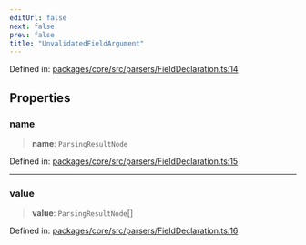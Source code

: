 ```yaml
---
editUrl: false
next: false
prev: false
title: "UnvalidatedFieldArgument"
---
```


Defined in: [packages/core/src/parsers/FieldDeclaration.ts:14](https://github.com/mProjectsCode/obsidian-meta-bind-plugin/blob/6b3651315380ea977c7f8746a2130e83024d2b95/packages/core/src/parsers/FieldDeclaration.ts#L14)

## Properties

### name

> **name**: `ParsingResultNode`

Defined in: [packages/core/src/parsers/FieldDeclaration.ts:15](https://github.com/mProjectsCode/obsidian-meta-bind-plugin/blob/6b3651315380ea977c7f8746a2130e83024d2b95/packages/core/src/parsers/FieldDeclaration.ts#L15)

***

### value

> **value**: `ParsingResultNode`[]

Defined in: [packages/core/src/parsers/FieldDeclaration.ts:16](https://github.com/mProjectsCode/obsidian-meta-bind-plugin/blob/6b3651315380ea977c7f8746a2130e83024d2b95/packages/core/src/parsers/FieldDeclaration.ts#L16)
